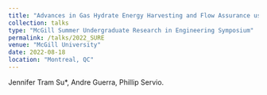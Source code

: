 ```yaml
---
title: "Advances in Gas Hydrate Energy Harvesting and Flow Assurance using Molecular Dynamics"
collection: talks
type: "McGill Summer Undergraduate Research in Engineering Symposium"
permalink: /talks/2022_SURE
venue: "McGill University"
date: 2022-08-18
location: "Montreal, QC"
---
```


Jennifer Tram Su*, Andre Guerra, Phillip Servio.
